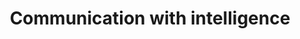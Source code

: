 ---
title: Communication with intelligence
sub: Engage with customers by an AI personal assiatant with knowledge and actions
image: /user/pages/01.home/_1_banner/conversation.png
---